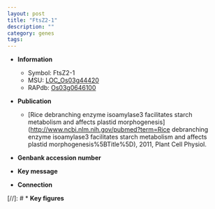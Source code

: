 ```yaml
---
layout: post
title: "FtsZ2-1"
description: ""
category: genes
tags: 
---
```


* **Information**  
    + Symbol: FtsZ2-1  
    + MSU: [LOC_Os03g44420](http://rice.uga.edu/cgi-bin/ORF_infopage.cgi?orf=LOC_Os03g44420)  
    + RAPdb: [Os03g0646100](https://rapdb.dna.affrc.go.jp/locus/?name=Os03g0646100)  

* **Publication**  
    + [Rice debranching enzyme isoamylase3 facilitates starch metabolism and affects plastid morphogenesis](http://www.ncbi.nlm.nih.gov/pubmed?term=Rice debranching enzyme isoamylase3 facilitates starch metabolism and affects plastid morphogenesis%5BTitle%5D), 2011, Plant Cell Physiol.

* **Genbank accession number**  

* **Key message**  

* **Connection**  

[//]: # * **Key figures**  


